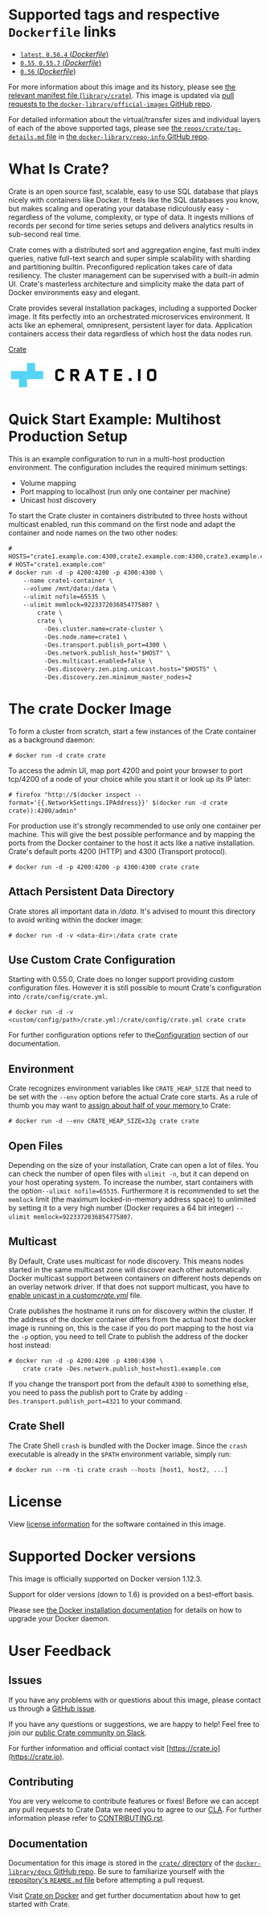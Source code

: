 # Supported tags and respective `Dockerfile` links

-	[`latest`, `0.56.4` (*Dockerfile*)](https://github.com/crate/docker-crate/blob/758abd27c3fe8cc08f6094a90867f7502f584077/Dockerfile)
-	[`0.55`, `0.55.7` (*Dockerfile*)](https://github.com/crate/docker-crate/blob/6f946af1ea0e0aefd75dd9fa781572e728cb8c88/Dockerfile)
-	[`0.56` (*Dockerfile*)](https://github.com/crate/docker-crate/blob/c1fef97dacc607792b0002f8b7bf29761f408438/Dockerfile)

For more information about this image and its history, please see [the relevant manifest file (`library/crate`)](https://github.com/docker-library/official-images/blob/master/library/crate). This image is updated via [pull requests to the `docker-library/official-images` GitHub repo](https://github.com/docker-library/official-images/pulls?q=label%3Alibrary%2Fcrate).

For detailed information about the virtual/transfer sizes and individual layers of each of the above supported tags, please see [the `repos/crate/tag-details.md` file](https://github.com/docker-library/repo-info/blob/master/repos/crate/tag-details.md) in [the `docker-library/repo-info` GitHub repo](https://github.com/docker-library/repo-info).

# What Is Crate?

Crate is an open source fast, scalable, easy to use SQL database that plays nicely with containers like Docker. It feels like the SQL databases you know, but makes scaling and operating your database ridiculously easy - regardless of the volume, complexity, or type of data. It ingests millions of records per second for time series setups and delivers analytics results in sub-second real time.

Crate comes with a distributed sort and aggregation engine, fast multi index queries, native full-text search and super simple scalability with sharding and partitioning builtin. Preconfigured replication takes care of data resiliency. The cluster management can be supervised with a built-in admin UI. Crate's masterless architecture and simplicity make the data part of Docker environments easy and elegant.

Crate provides several installation packages, including a supported Docker image. It fits perfectly into an orchestrated microservices environment. It acts like an ephemeral, omnipresent, persistent layer for data. Application containers access their data regardless of which host the data nodes run.

[Crate](https://crate.io/)

![logo](https://raw.githubusercontent.com/docker-library/docs/2517900006ae5f4c03c1d43235930c59f4614394/crate/logo.png)

# Quick Start Example: Multihost Production Setup

This is an example configuration to run in a multi-host production environment. The configuration includes the required minimum settings:

-	Volume mapping
-	Port mapping to localhost (run only one container per machine)
-	Unicast host discovery

To start the Crate cluster in containers distributed to three hosts without multicast enabled, run this command on the first node and adapt the container and node names on the two other nodes:

```console
# HOSTS="crate1.example.com:4300,crate2.example.com:4300,crate3.example.com:4300"
# HOST="crate1.example.com"
# docker run -d -p 4200:4200 -p 4300:4300 \
    --name crate1-container \
    --volume /mnt/data:/data \
    --ulimit nofile=65535 \
    --ulimit memlock=9223372036854775807 \
        crate \
        crate \
          -Des.cluster.name=crate-cluster \
          -Des.node.name=crate1 \
          -Des.transport.publish_port=4300 \
          -Des.network.publish_host="$HOST" \
          -Des.multicast.enabled=false \
          -Des.discovery.zen.ping.unicast.hosts="$HOSTS" \
          -Des.discovery.zen.minimum_master_nodes=2
```

# The crate Docker Image

To form a cluster from scratch, start a few instances of the Crate container as a background daemon:

```console
# docker run -d crate crate
```

To access the admin UI, map port 4200 and point your browser to port tcp/4200 of a node of your choice while you start it or look up its IP later:

```console
# firefox "http://$(docker inspect --format='{{.NetworkSettings.IPAddress}}' $(docker run -d crate crate)):4200/admin"
```

For production use it's strongly recommended to use only one container per machine. This will give the best possible performance and by mapping the ports from the Docker container to the host it acts like a native installation. Crate's default ports 4200 (HTTP) and 4300 (Transport protocol).

```console
# docker run -d -p 4200:4200 -p 4300:4300 crate crate
```

## Attach Persistent Data Directory

Crate stores all important data in */data*. It's advised to mount this directory to avoid writing within the docker image:

```console
# docker run -d -v <data-dir>:/data crate crate
```

## Use Custom Crate Configuration

Starting with 0.55.0, Crate does no longer support providing custom configuration files. However it is still possible to mount Crate's configuration into `/crate/config/crate.yml`.

```console
# docker run -d -v <custom/config/path>/crate.yml:/crate/config/crate.yml crate crate
```

For further configuration options refer to the[Configuration](https://crate.io/docs/stable/configuration.html) section of our documentation.

## Environment

Crate recognizes environment variables like `CRATE_HEAP_SIZE` that need to be set with the `--env` option before the actual Crate core starts. As a rule of thumb you may want to [assign about half of your memory ](https://crate.io/docs/reference/en/latest/configuration.html#crate-heap-size) to Crate:

```console
# docker run -d --env CRATE_HEAP_SIZE=32g crate crate
```

## Open Files

Depending on the size of your installation, Crate can open a lot of files. You can check the number of open files with `ulimit -n`, but it can depend on your host operating system. To increase the number, start containers with the option`--ulimit nofile=65535`. Furthermore it is recommended to set the `memlock` limit (the maximum locked-in-memory address space) to unlimited by setting it to a very high number (Docker requires a 64 bit integer) `--ulimit memlock=9223372036854775807`.

## Multicast

By Default, Crate uses multicast for node discovery. This means nodes started in the same multicast zone will discover each other automatically. Docker multicast support between containers on different hosts depends on an overlay network driver. If that does not support multicast, you have to [enable unicast in a custom*crate.yml*](https://crate.io/docs/reference/best_practice/multi_node_setup.html) file.

Crate publishes the hostname it runs on for discovery within the cluster. If the address of the docker container differs from the actual host the docker image is running on, this is the case if you do port mapping to the host via the `-p` option, you need to tell Crate to publish the address of the docker host instead:

```console
# docker run -d -p 4200:4200 -p 4300:4300 \
    crate crate -Des.network.publish_host=host1.example.com
```

If you change the transport port from the default `4300` to something else, you need to pass the publish port to Crate by adding `-Des.transport.publish_port=4321` to your command.

## Crate Shell

The Crate Shell `crash` is bundled with the Docker image. Since the `crash` executable is already in the `$PATH` environment variable, simply run:

```console
# docker run --rm -ti crate crash --hosts [host1, host2, ...]
```

# License

View [license information](https://github.com/crate/crate/blob/master/LICENSE.txt) for the software contained in this image.

# Supported Docker versions

This image is officially supported on Docker version 1.12.3.

Support for older versions (down to 1.6) is provided on a best-effort basis.

Please see [the Docker installation documentation](https://docs.docker.com/installation/) for details on how to upgrade your Docker daemon.

# User Feedback

## Issues

If you have any problems with or questions about this image, please contact us through a [GitHub issue](https://github.com/crate/docker-crate/issues).

If you have any questions or suggestions, we are happy to help! Feel free to join our [public Crate community on Slack](https://crate.io/docs/support/slackin/).

For further information and official contact visit [https://crate.io](https://crate.io).

## Contributing

You are very welcome to contribute features or fixes! Before we can accept any pull requests to Crate Data we need you to agree to our [CLA](https://crate.io/community/contribute/). For further information please refer to [CONTRIBUTING.rst](https://github.com/crate/crate/blob/master/CONTRIBUTING.rst).

## Documentation

Documentation for this image is stored in the [`crate/` directory](https://github.com/docker-library/docs/tree/master/crate) of the [`docker-library/docs` GitHub repo](https://github.com/docker-library/docs). Be sure to familiarize yourself with the [repository's `REAMDE.md` file](https://github.com/docker-library/docs/blob/master/README.md) before attempting a pull request.

Visit [Crate on Docker](https://crate.io/docs/install/containers/docker/) and get further documentation about how to get started with Crate.
